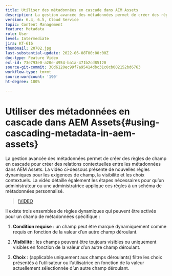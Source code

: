 ```yaml
---
title: Utiliser des métadonnées en cascade dans AEM Assets
description: La gestion avancée des métadonnées permet de créer des règles de champ en cascade pour créer des relations contextuelles entre les métadonnées dans AEM Assets. La vidéo ci-dessous présente de nouvelles règles dynamiques pour les exigences de champ, la visibilité et les choix contextuels. La vidéo détaille également les étapes nécessaires pour qu’un administrateur ou une administratrice applique ces règles à un schéma de métadonnées personnalisé.
version: 6.4, 6.5, Cloud Service
topic: Content Management
feature: Metadata
role: User
level: Intermediate
jira: KT-616
thumbnail: 20702.jpg
last-substantial-update: 2022-06-08T00:00:00Z
doc-type: Feature Video
exl-id: 73e793e0-a20e-4954-ba1a-471b2cd85120
source-git-commit: 30d6120ec99f7a95414dbc31c0cb002152bd6763
workflow-type: tm+mt
source-wordcount: '190'
ht-degree: 100%

---
```


# Utiliser des métadonnées en cascade dans AEM Assets{#using-cascading-metadata-in-aem-assets}

La gestion avancée des métadonnées permet de créer des règles de champ en cascade pour créer des relations contextuelles entre les métadonnées dans AEM Assets. La vidéo ci-dessous présente de nouvelles règles dynamiques pour les exigences de champ, la visibilité et les choix contextuels. La vidéo détaille également les étapes nécessaires pour qu’un administrateur ou une administratrice applique ces règles à un schéma de métadonnées personnalisé.

>[!VIDEO](https://video.tv.adobe.com/v/20702?quality=12&learn=on)

Il existe trois ensembles de règles dynamiques qui peuvent être activés pour un champ de métadonnées spécifique :

1. **Condition requise** : un champ peut être marqué dynamiquement comme requis en fonction de la valeur d’un autre champ déroulant.

2. **Visibilité** : les champs peuvent être toujours visibles ou uniquement visibles en fonction de la valeur d’un autre champ déroulant.

3. **Choix** : (applicable uniquement aux champs déroulants) filtre les choix présentés à l’utilisateur ou l’utilisatrice en fonction de la valeur actuellement sélectionnée d’un autre champ déroulant.
